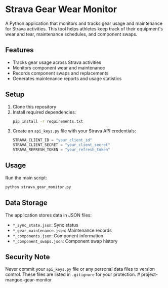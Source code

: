 # Strava Gear Wear Monitor

A Python application that monitors and tracks gear usage and maintenance for Strava activities. This tool helps athletes keep track of their equipment's wear and tear, maintenance schedules, and component swaps.

## Features

- Tracks gear usage across Strava activities
- Monitors component wear and maintenance
- Records component swaps and replacements
- Generates maintenance reports and usage statistics

## Setup

1. Clone this repository
2. Install required dependencies:
   ```bash
   pip install -r requirements.txt
   ```
3. Create an `api_keys.py` file with your Strava API credentials:
   ```python
   STRAVA_CLIENT_ID = "your_client_id"
   STRAVA_CLIENT_SECRET = "your_client_secret"
   STRAVA_REFRESH_TOKEN = "your_refresh_token"
   ```

## Usage

Run the main script:
```bash
python strava_gear_monitor.py
```

## Data Storage

The application stores data in JSON files:
- `*_sync_state.json`: Sync status
- `*_gear_maintenance.json`: Maintenance records
- `*_components.json`: Component information
- `*_component_swaps.json`: Component swap history

## Security Note

Never commit your `api_keys.py` file or any personal data files to version control. These files are listed in `.gitignore` for your protection. #   p r o j e c t - m a n g o o - g e a r - m o n i t o r  
 